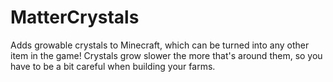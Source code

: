 MatterCrystals
==============

Adds growable crystals to Minecraft, which can be turned into any other item in the game!
Crystals grow slower the more that's around them, so you have to be a bit careful when building your farms.
